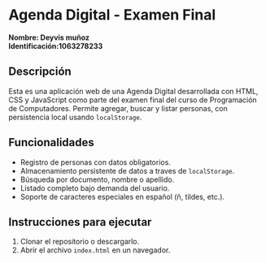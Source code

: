 # Agenda Digital - Examen Final

**Nombre: Deyvis muñoz**   
**Identificación:1063278233** 

## Descripción
Esta es una aplicación web de una Agenda Digital desarrollada con HTML, CSS y JavaScript como parte del examen final del curso de Programación de Computadores. Permite agregar, buscar y listar personas, con persistencia local usando `localStorage`.

## Funcionalidades
- Registro de personas con datos obligatorios.
- Almacenamiento persistente de datos a traves de `localStorage`.
- Búsqueda por documento, nombre o apellido.
- Listado completo bajo demanda del usuario.
- Soporte de caracteres especiales en español (ñ, tildes, etc.).

## Instrucciones para ejecutar
1. Clonar el repositorio o descargarlo.
2. Abrir el archivo `index.html` en un navegador.
